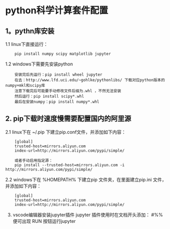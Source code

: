 # python科学计算套件配置

## 1。pythn库安装
1.1 linux下直接运行：
        
        pip install numpy scipy matplotlib jupyter

1.2 windows下需要先安装python
        
        安装完后先运行：pip install wheel jupyter
        在去：http://www.lfd.uci.edu/~gohlke/pythonlibs/ 下载对应python版本的numpy+mkl和scipy库
        注意下载完后可能要手动修改文件后缀为.whl ，不然无法安装
        然后运行：pip install scipy*.whl
        最后在安装numpy：pip install numpy*.whl

## 2. pip下载时速度慢需要配置国内的阿里源
2.1 linux下在 ~/.pip 下建立pip.conf文件，并添加如下内容：

        [global]
        trusted-host=mirrors.aliyun.com
        index-url=http://mirrors.aliyun.com/pypi/simple/

        或者手动启用指定源：
        pip install --trusted-host=mirrors.aliyun.com -i http://mirrors.aliyun.com/pypi/simple/

2.2 windows下在 %HOMEPATH% 下建立pip 文件夹，在里面建立pip.ini 文件，并添加如下内容：

        [global]
        trusted-host=mirrors.aliyun.com
        index-url=http://mirrors.aliyun.com/pypi/simple/

3. vscode编辑器安装jupyter插件
jupyter 插件使用时在文档开头添加： #%% 便可出现 RUN 按钮运行jupyter

